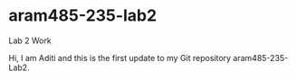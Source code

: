# aram485-235-lab2
Lab 2 Work

Hi, I am Aditi and this is the first update to my Git repository aram485-235-Lab2.
